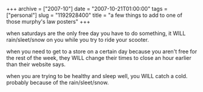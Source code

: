 +++
archive = ["2007-10"]
date = "2007-10-21T01:00:00"
tags = ["personal"]
slug = "1192928400"
title = "a few things to add to one of those murphy's law posters"
+++

when saturdays are the only free day you have to do something, it WILL
rain/sleet/snow on you while you try to ride your scooter.

when you need to get to a store on a certain day because you aren't free
for the rest of the week, they WILL change their times to close an hour
earlier than their website says.

when you are trying to be healthy and sleep well, you WILL catch a cold.
probably because of the rain/sleet/snow.

